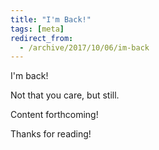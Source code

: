 ```yaml
---
title: "I'm Back!"
tags: [meta]
redirect_from:
  - /archive/2017/10/06/im-back
---
```


I'm back!

Not that you care, but still.

Content forthcoming!

Thanks for reading!